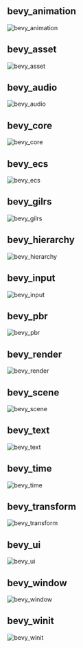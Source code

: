 ## bevy_animation

<picture>
<source media="(prefers-color-scheme: dark)" srcset="https://raw.githubusercontent.com/jakobhellermann/bevy_mod_debugdump/bevy-main/docs/schedule/by-crate/dark/schedule_Main_bevy_animation.dot.svg">
<img alt="bevy_animation" src="https://raw.githubusercontent.com/jakobhellermann/bevy_mod_debugdump/bevy-main/docs/schedule/by-crate/light/schedule_Main_bevy_animation.dot.svg">
</picture>

## bevy_asset

<picture>
<source media="(prefers-color-scheme: dark)" srcset="https://raw.githubusercontent.com/jakobhellermann/bevy_mod_debugdump/bevy-main/docs/schedule/by-crate/dark/schedule_Main_bevy_asset.dot.svg">
<img alt="bevy_asset" src="https://raw.githubusercontent.com/jakobhellermann/bevy_mod_debugdump/bevy-main/docs/schedule/by-crate/light/schedule_Main_bevy_asset.dot.svg">
</picture>

## bevy_audio

<picture>
<source media="(prefers-color-scheme: dark)" srcset="https://raw.githubusercontent.com/jakobhellermann/bevy_mod_debugdump/bevy-main/docs/schedule/by-crate/dark/schedule_Main_bevy_audio.dot.svg">
<img alt="bevy_audio" src="https://raw.githubusercontent.com/jakobhellermann/bevy_mod_debugdump/bevy-main/docs/schedule/by-crate/light/schedule_Main_bevy_audio.dot.svg">
</picture>

## bevy_core

<picture>
<source media="(prefers-color-scheme: dark)" srcset="https://raw.githubusercontent.com/jakobhellermann/bevy_mod_debugdump/bevy-main/docs/schedule/by-crate/dark/schedule_Main_bevy_core.dot.svg">
<img alt="bevy_core" src="https://raw.githubusercontent.com/jakobhellermann/bevy_mod_debugdump/bevy-main/docs/schedule/by-crate/light/schedule_Main_bevy_core.dot.svg">
</picture>

## bevy_ecs

<picture>
<source media="(prefers-color-scheme: dark)" srcset="https://raw.githubusercontent.com/jakobhellermann/bevy_mod_debugdump/bevy-main/docs/schedule/by-crate/dark/schedule_Main_bevy_ecs.dot.svg">
<img alt="bevy_ecs" src="https://raw.githubusercontent.com/jakobhellermann/bevy_mod_debugdump/bevy-main/docs/schedule/by-crate/light/schedule_Main_bevy_ecs.dot.svg">
</picture>

## bevy_gilrs

<picture>
<source media="(prefers-color-scheme: dark)" srcset="https://raw.githubusercontent.com/jakobhellermann/bevy_mod_debugdump/bevy-main/docs/schedule/by-crate/dark/schedule_Main_bevy_gilrs.dot.svg">
<img alt="bevy_gilrs" src="https://raw.githubusercontent.com/jakobhellermann/bevy_mod_debugdump/bevy-main/docs/schedule/by-crate/light/schedule_Main_bevy_gilrs.dot.svg">
</picture>

## bevy_hierarchy

<picture>
<source media="(prefers-color-scheme: dark)" srcset="https://raw.githubusercontent.com/jakobhellermann/bevy_mod_debugdump/bevy-main/docs/schedule/by-crate/dark/schedule_Main_bevy_hierarchy.dot.svg">
<img alt="bevy_hierarchy" src="https://raw.githubusercontent.com/jakobhellermann/bevy_mod_debugdump/bevy-main/docs/schedule/by-crate/light/schedule_Main_bevy_hierarchy.dot.svg">
</picture>

## bevy_input

<picture>
<source media="(prefers-color-scheme: dark)" srcset="https://raw.githubusercontent.com/jakobhellermann/bevy_mod_debugdump/bevy-main/docs/schedule/by-crate/dark/schedule_Main_bevy_input.dot.svg">
<img alt="bevy_input" src="https://raw.githubusercontent.com/jakobhellermann/bevy_mod_debugdump/bevy-main/docs/schedule/by-crate/light/schedule_Main_bevy_input.dot.svg">
</picture>

## bevy_pbr

<picture>
<source media="(prefers-color-scheme: dark)" srcset="https://raw.githubusercontent.com/jakobhellermann/bevy_mod_debugdump/bevy-main/docs/schedule/by-crate/dark/schedule_Main_bevy_pbr.dot.svg">
<img alt="bevy_pbr" src="https://raw.githubusercontent.com/jakobhellermann/bevy_mod_debugdump/bevy-main/docs/schedule/by-crate/light/schedule_Main_bevy_pbr.dot.svg">
</picture>

## bevy_render

<picture>
<source media="(prefers-color-scheme: dark)" srcset="https://raw.githubusercontent.com/jakobhellermann/bevy_mod_debugdump/bevy-main/docs/schedule/by-crate/dark/schedule_Main_bevy_render.dot.svg">
<img alt="bevy_render" src="https://raw.githubusercontent.com/jakobhellermann/bevy_mod_debugdump/bevy-main/docs/schedule/by-crate/light/schedule_Main_bevy_render.dot.svg">
</picture>

## bevy_scene

<picture>
<source media="(prefers-color-scheme: dark)" srcset="https://raw.githubusercontent.com/jakobhellermann/bevy_mod_debugdump/bevy-main/docs/schedule/by-crate/dark/schedule_Main_bevy_scene.dot.svg">
<img alt="bevy_scene" src="https://raw.githubusercontent.com/jakobhellermann/bevy_mod_debugdump/bevy-main/docs/schedule/by-crate/light/schedule_Main_bevy_scene.dot.svg">
</picture>

## bevy_text

<picture>
<source media="(prefers-color-scheme: dark)" srcset="https://raw.githubusercontent.com/jakobhellermann/bevy_mod_debugdump/bevy-main/docs/schedule/by-crate/dark/schedule_Main_bevy_text.dot.svg">
<img alt="bevy_text" src="https://raw.githubusercontent.com/jakobhellermann/bevy_mod_debugdump/bevy-main/docs/schedule/by-crate/light/schedule_Main_bevy_text.dot.svg">
</picture>

## bevy_time

<picture>
<source media="(prefers-color-scheme: dark)" srcset="https://raw.githubusercontent.com/jakobhellermann/bevy_mod_debugdump/bevy-main/docs/schedule/by-crate/dark/schedule_Main_bevy_time.dot.svg">
<img alt="bevy_time" src="https://raw.githubusercontent.com/jakobhellermann/bevy_mod_debugdump/bevy-main/docs/schedule/by-crate/light/schedule_Main_bevy_time.dot.svg">
</picture>

## bevy_transform

<picture>
<source media="(prefers-color-scheme: dark)" srcset="https://raw.githubusercontent.com/jakobhellermann/bevy_mod_debugdump/bevy-main/docs/schedule/by-crate/dark/schedule_Main_bevy_transform.dot.svg">
<img alt="bevy_transform" src="https://raw.githubusercontent.com/jakobhellermann/bevy_mod_debugdump/bevy-main/docs/schedule/by-crate/light/schedule_Main_bevy_transform.dot.svg">
</picture>

## bevy_ui

<picture>
<source media="(prefers-color-scheme: dark)" srcset="https://raw.githubusercontent.com/jakobhellermann/bevy_mod_debugdump/bevy-main/docs/schedule/by-crate/dark/schedule_Main_bevy_ui.dot.svg">
<img alt="bevy_ui" src="https://raw.githubusercontent.com/jakobhellermann/bevy_mod_debugdump/bevy-main/docs/schedule/by-crate/light/schedule_Main_bevy_ui.dot.svg">
</picture>

## bevy_window

<picture>
<source media="(prefers-color-scheme: dark)" srcset="https://raw.githubusercontent.com/jakobhellermann/bevy_mod_debugdump/bevy-main/docs/schedule/by-crate/dark/schedule_Main_bevy_window.dot.svg">
<img alt="bevy_window" src="https://raw.githubusercontent.com/jakobhellermann/bevy_mod_debugdump/bevy-main/docs/schedule/by-crate/light/schedule_Main_bevy_window.dot.svg">
</picture>

## bevy_winit

<picture>
<source media="(prefers-color-scheme: dark)" srcset="https://raw.githubusercontent.com/jakobhellermann/bevy_mod_debugdump/bevy-main/docs/schedule/by-crate/dark/schedule_Main_bevy_winit.dot.svg">
<img alt="bevy_winit" src="https://raw.githubusercontent.com/jakobhellermann/bevy_mod_debugdump/bevy-main/docs/schedule/by-crate/light/schedule_Main_bevy_winit.dot.svg">
</picture>

